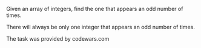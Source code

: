 Given an array of integers, find the one that appears an odd number of times.

There will always be only one integer that appears an odd number of times.


The task was provided by codewars.com
